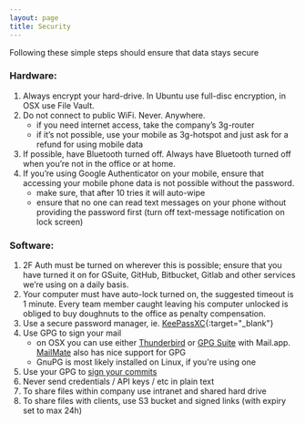 ```yaml
---
layout: page
title: Security
---
```


Following these simple steps should ensure that data stays secure

### Hardware:

1. Always encrypt your hard-drive. In Ubuntu use full-disc encryption, in OSX use File Vault.
2. Do not connect to public WiFi. Never. Anywhere.
   - if you need internet access, take the company’s 3g-router
   - if it’s not possible, use your mobile as 3g-hotspot and just ask for a refund for using mobile data
4. If possible, have Bluetooth turned off. Always have Bluetooth turned off when you’re not in the office or at home.
5. If you’re using Google Authenticator on your mobile, ensure that accessing your mobile phone data is not possible without the password.
   - make sure, that after 10 tries it will auto-wipe
   - ensure that no one can read text messages on your phone without providing the password first (turn off text-message notification on lock screen)


### Software:

1. 2F Auth must be turned on wherever this is possible; ensure that you have turned it on for GSuite, GitHub, Bitbucket, Gitlab and other services we’re using on a daily basis.
2. Your computer must have auto-lock turned on, the suggested timeout is 1 minute. Every team member caught leaving his computer unlocked is obliged to buy doughnuts to the office as penalty compensation.
3. Use a secure password manager, ie. [KeePassXC](https://keepassxc.org/){:target="_blank"}
4. Use GPG to sign your mail
	- on OSX you can use either [Thunderbird](https://www.mozilla.org/en-US/thunderbird/) or [GPG Suite](https://gpgtools.org/) with Mail.app. [MailMate](https://freron.com/) also has nice support for GPG
	- GnuPG is most likely installed on Linux, if you're using one
5. Use your GPG to [sign your commits](https://help.github.com/articles/signing-commits-using-gpg/)
6. Never send credentials / API keys / etc in plain text
7. To share files within company use intranet and shared hard drive
8. To share files with clients, use S3 bucket and signed links (with expiry set to max 24h)


